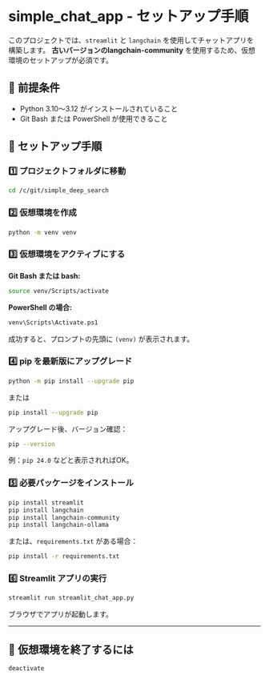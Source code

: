 # simple_chat_app - セットアップ手順

このプロジェクトでは、`streamlit` と `langchain` を使用してチャットアプリを構築します。
**古いバージョンのlangchain-community** を使用するため、仮想環境のセットアップが必須です。

## 🔧 前提条件

* Python 3.10〜3.12 がインストールされていること
* Git Bash または PowerShell が使用できること

## 📝 セットアップ手順

### 1️⃣ プロジェクトフォルダに移動

```bash
cd /c/git/simple_deep_search
```

### 2️⃣ 仮想環境を作成

```bash
python -m venv venv
```

### 3️⃣ 仮想環境をアクティブにする

**Git Bash または bash:**

```bash
source venv/Scripts/activate
```

**PowerShell の場合:**

```bash
venv\Scripts\Activate.ps1
```

成功すると、プロンプトの先頭に `(venv)` が表示されます。

### 4️⃣ pip を最新版にアップグレード

```bash
python -m pip install --upgrade pip
```

または

```bash
pip install --upgrade pip
```

アップグレード後、バージョン確認：

```bash
pip --version
```

例：`pip 24.0` などと表示されればOK。

### 5️⃣ 必要パッケージをインストール

```bash
pip install streamlit
pip install langchain
pip install langchain-community
pip install langchain-ollama
```

または、`requirements.txt` がある場合：

```bash
pip install -r requirements.txt
```

### 6️⃣ Streamlit アプリの実行

```bash
streamlit run streamlit_chat_app.py
```

ブラウザでアプリが起動します。

---

## 📝 仮想環境を終了するには

```bash
deactivate
```
